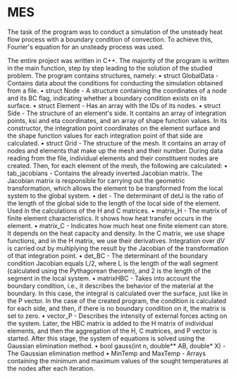 # MES
The task of the program was to conduct a simulation of the unsteady heat flow process with a boundary condition of convection. To achieve this, Fourier's equation for an unsteady process was used.

The entire project was written in C++. The majority of the program is written in the main function, step by step leading to the solution of the studied problem. The program contains structures, namely:
• struct GlobalData - Contains data about the conditions for conducting the simulation obtained from a file.
• struct Node - A structure containing the coordinates of a node and its BC flag, indicating whether a boundary condition exists on its surface.
• struct Element - Has an array with the IDs of its nodes.
• struct Side - The structure of an element's side. It contains an array of integration points, ksi and eta coordinates, and an array of shape function values. In its constructor, the integration point coordinates on the element surface and the shape function values for each integration point of that side are calculated.
• struct Grid - The structure of the mesh. It contains an array of nodes and elements that make up the mesh and their number.
During data reading from the file, individual elements and their constituent nodes are created.
Then, for each element of the mesh, the following are calculated:
• tab_jacobians - Contains the already inverted Jacobian matrix. The Jacobian matrix is responsible for carrying out the geometric transformation, which allows the element to be transformed from the local system to the global system.
• det - The determinant of detJ is the ratio of the length of the global side to the length of the local side of the element. Used in the calculations of the H and C matrices.
• matrix_H - The matrix of finite element characteristics. It shows how heat transfer occurs in the element.
• matrix_C - Indicates how much heat one finite element can store. It depends on the heat capacity and density.
In the C matrix, we use shape functions, and in the H matrix, we use their derivatives. Integration over dV is carried out by multiplying the result by the Jacobian of the transformation of that integration point.
• det_BC - The determinant of the boundary condition Jacobian equals L/2, where L is the length of the wall segment (calculated using the Pythagorean theorem), and 2 is the length of the segment in the local system.
• matrixHBC - Takes into account the boundary condition, i.e., it describes the behavior of the material at the boundary. In this case, the integral is calculated over the surface, just like in the P vector. In the case of the created program, the condition is calculated for each side, and then, if there is no boundary condition on it, the matrix is set to zero.
• vector_P - Describes the intensity of external forces acting on the system.
Later, the HBC matrix is added to the H matrix of individual elements, and then the aggregation of the H, C matrices, and P vector is started.
After this stage, the system of equations is solved using the Gaussian elimination method.
• bool gauss(int n, double** AB, double* X) - The Gaussian elimination method
• MinTemp and MaxTemp - Arrays containing the minimum and maximum values of the sought temperatures at the nodes after each iteration.
